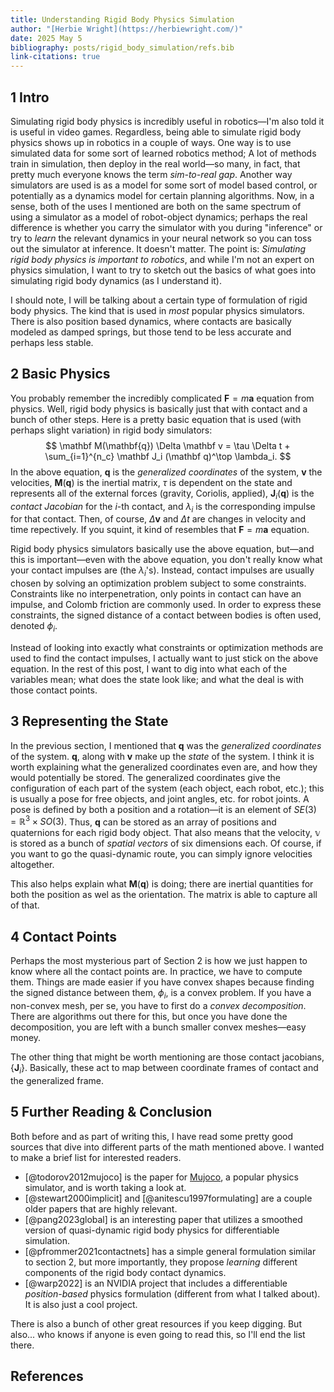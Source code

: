 ```yaml
---
title: Understanding Rigid Body Physics Simulation
author: "[Herbie Wright](https://herbiewright.com/)"
date: 2025 May 5
bibliography: posts/rigid_body_simulation/refs.bib
link-citations: true
---
```


## 1 Intro

Simulating rigid body physics is incredibly useful in robotics—I'm also told it is useful in video games. Regardless, being able to simulate rigid body physics shows up in robotics in a couple of ways. One way is to use simulated data for some sort of learned robotics method; A lot of methods train in simulation, then deploy in the real world—so many, in fact, that pretty much everyone knows the term *sim-to-real gap*. Another way simulators are used is as a model for some sort of model based control, or potentially as a dynamics model for certain planning algorithms. Now, in a sense, both of the uses I mentioned are both on the same spectrum of using a simulator as a model of robot-object dynamics; perhaps the real difference is whether you carry the simulator with you during "inference" or try to *learn* the relevant dynamics in your neural network so you can toss out the simulator at inference. It doesn't matter. The point is: *Simulating rigid body physics is important to robotics*, and while I'm not an expert on physics simulation, I want to try to sketch out the basics of what goes into simulating rigid body dynamics (as I understand it).

I should note, I will be talking about a certain type of formulation of rigid body physics. The kind that is used in *most* popular physics simulators. There is also position based dynamics, where contacts are basically modeled as damped springs, but those tend to be less accurate and perhaps less stable.

## 2 Basic Physics

You probably remember the incredibly complicated $\mathbf{F} = m\mathbf{a}$ equation from physics. Well, rigid body physics is basically just that with contact and a bunch of other steps. Here is a pretty basic equation that is used (with perhaps slight variation) in rigid body simulators:
$$ \mathbf M(\mathbf{q}) \Delta \mathbf v = \tau \Delta t + \sum_{i=1}^{n_c} \mathbf J_i (\mathbf q)^\top \lambda_i. $$
In the above equation, $\mathbf q$ is the *generalized coordinates* of the system, $\mathbf v$ the velocities, $\mathbf M(\mathbf q)$ is the inertial matrix, $\tau$ is dependent on the state and represents all of the external forces (gravity, Coriolis, applied), $\mathbf J_i(\mathbf q)$ is the *contact Jacobian* for the $i$-th contact, and $\lambda_i$ is the corresponding impulse for that contact. Then, of course, $\Delta \mathbf v$ and $\Delta t$ are changes in velocity and time repectively. If you squint, it kind of resembles that $\mathbf F=m\mathbf a$ equation. 

Rigid body physics simulators basically use the above equation, but—and this is important—even with the above equation, you don't really know what your contact impulses are (the $\lambda_i$'s). Instead, contact impulses are usually chosen by solving an optimization problem subject to some constraints. Constraints like no interpenetration, only points in contact can have an impulse, and Colomb friction are commonly used. In order to express these constraints, the signed distance of a contact between bodies is often used, denoted $\phi_i$.

Instead of looking into exactly what constraints or optimization methods are used to find the contact impulses, I actually want to just stick on the above equation. In the rest of this post, I want to dig into what each of the variables mean; what does the state look like; and what the deal is with those contact points.

## 3 Representing the State

In the previous section, I mentioned that $\mathbf q$ was the *generalized coordinates* of the system. $\mathbf q$, along with $\mathbf v$ make up the *state* of the system. I think it is worth explaining what the generalized coordinates even are, and how they would potentially be stored. The generalized coordinates give the configuration of each part of the system (each object, each robot, etc.); this is usually a pose for free objects, and joint angles, etc. for robot joints. A pose is defined by both a position and a rotation—it is an element of $SE(3) = \mathbb R^3 \times SO(3)$. Thus, $\mathbf q$ can be stored as an array of positions and quaternions for each rigid body object. That also means that the velocity, $\mathbb v$ is stored as a bunch of *spatial vectors* of six dimensions each. Of course, if you want to go the quasi-dynamic route, you can simply ignore velocities altogether.

This also helps explain what $\mathbf M(\mathbf q)$ is doing; there are inertial quantities for both the position as wel as the orientation. The matrix is able to capture all of that.

## 4 Contact Points

Perhaps the most mysterious part of Section 2 is how we just happen to know where all the contact points are. In practice, we have to compute them. Things are made easier if you have convex shapes because finding the signed distance between them, $\phi_i$, is a convex problem. If you have a non-convex mesh, per se, you have to first do a *convex decomposition*. There are algorithms out there for this, but once you have done the decomposition, you are left with a bunch smaller convex meshes—easy money.

The other thing that might be worth mentioning are those contact jacobians, $\{\mathbf J_i \}$. Basically, these act to map between coordinate frames of contact and the generalized frame.

## 5 Further Reading & Conclusion

Both before and as part of writing this, I have read some pretty good sources that dive into different parts of the math mentioned above. I wanted to make a brief list for interested readers.

- [@todorov2012mujoco] is the paper for [Mujoco](https://mujoco.org/), a popular physics simulator, and is worth taking a look at.
- [@stewart2000implicit] and [@anitescu1997formulating] are a couple older papers that are highly relevant.
- [@pang2023global] is an interesting paper that utilizes a smoothed version of quasi-dynamic rigid body physics for differentiable simulation.
- [@pfrommer2021contactnets] has a simple general formulation similar to section 2, but more importantly, they propose *learning* different components of the rigid body contact dynamics.
- [@warp2022] is an NVIDIA project that includes a differentiable *position-based* physics formulation (different from what I talked about). It is also just a cool project.

There is also a bunch of other great resources if you keep digging. But also... who knows if anyone is even going to read this, so I'll end the list there.

## References
